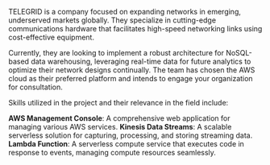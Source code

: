 TELEGRID is a company focused on expanding networks in emerging, underserved markets globally. They specialize in cutting-edge communications hardware that facilitates high-speed networking links using cost-effective equipment.

Currently, they are looking to implement a robust architecture for NoSQL-based data warehousing, leveraging real-time data for future analytics to optimize their network designs continually. The team has chosen the AWS cloud as their preferred platform and intends to engage your organization for consultation.

Skills utilized in the project and their relevance in the field include:

**AWS Management Console**: A comprehensive web application for managing various AWS services.
**Kinesis Data Streams**: A scalable serverless solution for capturing, processing, and storing streaming data.
**Lambda Function**: A serverless compute service that executes code in response to events, managing compute resources seamlessly.
